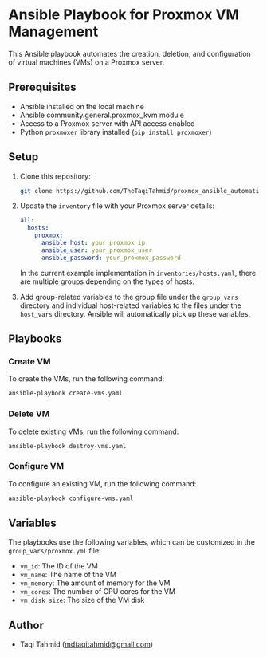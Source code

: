 # Ansible Playbook for Proxmox VM Management

This Ansible playbook automates the creation, deletion, and configuration of 
virtual machines (VMs) on a Proxmox server.

## Prerequisites

- Ansible installed on the local machine
- Ansible community.general.proxmox_kvm module
- Access to a Proxmox server with API access enabled
- Python `proxmoxer` library installed (`pip install proxmoxer`)

## Setup

1. Clone this repository:
    ```sh
    git clone https://github.com/TheTaqiTahmid/proxmox_ansible_automation
    ```

2. Update the `inventory` file with your Proxmox server details:
    ```yaml
    all:
      hosts:
        proxmox:
          ansible_host: your_proxmox_ip
          ansible_user: your_proxmox_user
          ansible_password: your_proxmox_password
    ```
    In the current example implementation in `inventories/hosts.yaml`, there are
    multiple groups depending on the types of hosts.

3. Add group-related variables to the group file under the `group_vars` directory
   and individual host-related variables to the files under the `host_vars` 
  directory. Ansible will automatically pick up these variables.

## Playbooks

### Create VM

To create the VMs, run the following command:
```sh
ansible-playbook create-vms.yaml
```

### Delete VM

To delete existing VMs, run the following command:
```sh
ansible-playbook destroy-vms.yaml
```

### Configure VM

To configure an existing VM, run the following command:
```sh
ansible-playbook configure-vms.yaml
```

## Variables

The playbooks use the following variables, which can be customized in the 
`group_vars/proxmox.yml` file:

- `vm_id`: The ID of the VM
- `vm_name`: The name of the VM
- `vm_memory`: The amount of memory for the VM
- `vm_cores`: The number of CPU cores for the VM
- `vm_disk_size`: The size of the VM disk

## Author

- Taqi Tahmid (mdtaqitahmid@gmail.com)
